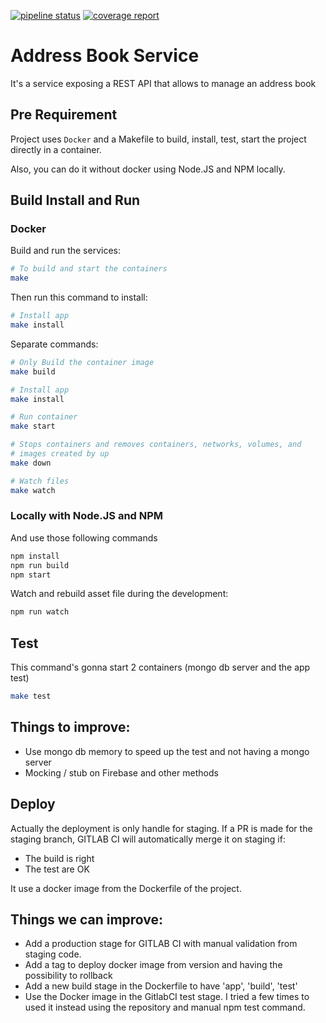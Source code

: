 [![pipeline status](https://gitlab.com/vschoener/addressbook/badges/master/pipeline.svg)](https://gitlab.com/vschoener/addressbook/commits/master) [![coverage report](https://gitlab.com/vschoener/addressbook/badges/master/coverage.svg)](https://gitlab.com/vschoener/addressbook/commits/master)

# Address Book Service

It's a service exposing a REST API that allows to manage an address book

## Pre Requirement

Project uses `Docker` and a Makefile to build, install, test, start the project directly in a container.

Also, you can do it without docker using Node.JS and NPM locally.


## Build Install and Run

### Docker

Build and run the services:
```bash
# To build and start the containers
make 
```

Then run this command to install:
```bash
# Install app
make install
```

Separate commands:
```bash
# Only Build the container image
make build

# Install app
make install

# Run container
make start

# Stops containers and removes containers, networks, volumes, and
# images created by up
make down

# Watch files
make watch
```

### Locally with Node.JS and NPM
And use those following commands
```bash
npm install
npm run build
npm start
```

Watch and rebuild asset file during the development:
```bash
npm run watch
```

## Test

This command's gonna start 2 containers (mongo db server and the app test)
```bash
make test
```

Things to improve:
------------------
- Use mongo db memory to speed up the test and not having a mongo server
- Mocking / stub on Firebase and other methods

## Deploy

Actually the deployment is only handle for staging. If a PR is made for
the staging branch, GITLAB CI will automatically merge it on staging if:
- The build is right
- The test are OK

It use a docker image from the Dockerfile of the project.

Things we can improve:
----------------------
- Add a production stage for GITLAB CI with manual validation from staging code.
- Add a tag to deploy docker image from version and having the possibility to rollback
- Add a new build stage in the Dockerfile to have 'app', 'build', 'test'
- Use the Docker image in the GitlabCI test stage. I tried a few times to used it instead using the repository and manual npm test command.
